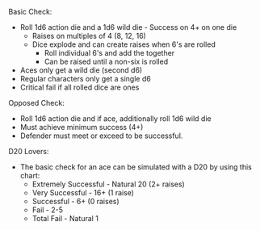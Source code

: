 Basic Check: 
* Roll 1d6 action die and a 1d6 wild die - Success on 4+ on one die
	* Raises on multiples of 4 (8, 12, 16)
	* Dice explode and can create raises when 6's are rolled
		* Roll individual 6's and add the together
		* Can be raised until a non-six is rolled
* Aces only get a wild die (second d6)
* Regular characters only get a single d6
* Critical fail if all rolled dice are ones

Opposed Check:
* Roll 1d6 action die and if ace, additionally roll 1d6 wild die
* Must achieve minimum success (4+) 
* Defender must meet or exceed to be successful. 

D20 Lovers:
* The basic check for an ace can be simulated with a D20 by using this chart:
	* Extremely Successful - Natural 20 (2+ raises)
	* Very Successful - 16+ (1 raise)
	* Successful - 6+ (0 raises)
	* Fail - 2-5
	* Total Fail - Natural 1